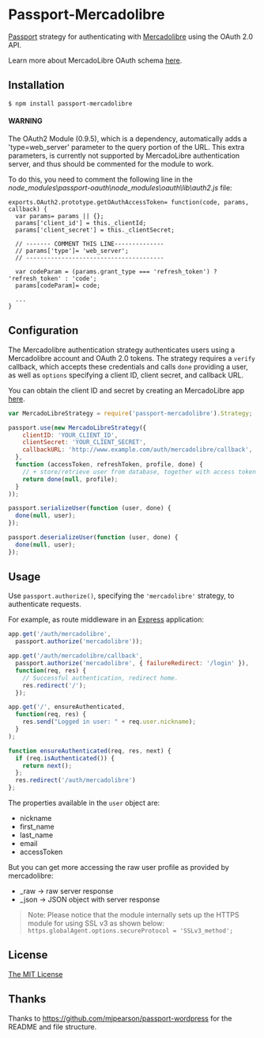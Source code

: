 # Passport-Mercadolibre

[Passport](https://github.com/jaredhanson/passport) strategy for authenticating with [Mercadolibre](http://www.mercadolibre.com) using the OAuth 2.0 API.

Learn more about MercadoLibre OAuth schema [here](http://developers.mercadolibre.com/server-side/).

## Installation

    $ npm install passport-mercadolibre

#### WARNING

The OAuth2 Module (0.9.5), which is a dependency, automatically adds a 'type=web_server' parameter to the query portion of the URL. This extra parameters, is currently not supported by MercadoLibre authentication server, and thus should be commented for the module to work. 

To do this, you need to comment the following line in the *node_modules\passport-oauth\node_modules\oauth\lib\auth2.js* file:

    exports.OAuth2.prototype.getOAuthAccessToken= function(code, params, callback) {
      var params= params || {};
      params['client_id'] = this._clientId;
      params['client_secret'] = this._clientSecret;

      // ------- COMMENT THIS LINE--------------
      // params['type']= 'web_server';
      // ---------------------------------------

      var codeParam = (params.grant_type === 'refresh_token') ? 'refresh_token' : 'code';
      params[codeParam]= code;

      ...
    }


## Configuration

The Mercadolibre authentication strategy authenticates users using a Mercadolibre
account and OAuth 2.0 tokens.  The strategy requires a `verify` callback, which
accepts these credentials and calls `done` providing a user, as well as
`options` specifying a client ID, client secret, and callback URL.

You can obtain the client ID and secret by creating an MercadoLibre app [here](http://applications.mercadolibre.com.ar/list).

  ```javascript
  var MercadoLibreStrategy = require('passport-mercadolibre').Strategy;

  passport.use(new MercadoLibreStrategy({
      clientID: 'YOUR_CLIENT_ID',
      clientSecret: 'YOUR_CLIENT_SECRET',
      callbackURL: 'http://www.example.com/auth/mercadolibre/callback',
    },
    function (accessToken, refreshToken, profile, done) {
      // + store/retrieve user from database, together with access token and refresh token
      return done(null, profile); 
    }
  ));

  passport.serializeUser(function (user, done) {
    done(null, user);
  });

  passport.deserializeUser(function (user, done) {
    done(null, user);
  });
  ```

## Usage

Use `passport.authorize()`, specifying the `'mercadolibre'` strategy, to
authenticate requests.

For example, as route middleware in an [Express](http://expressjs.com/)
application:

  ```javascript
  app.get('/auth/mercadolibre',
    passport.authorize('mercadolibre'));

  app.get('/auth/mercadolibre/callback', 
    passport.authorize('mercadolibre', { failureRedirect: '/login' }),
    function(req, res) {
      // Successful authentication, redirect home.
      res.redirect('/');
    });

  app.get('/', ensureAuthenticated, 
    function(req, res) {
      res.send("Logged in user: " + req.user.nickname);
    }
  );

  function ensureAuthenticated(req, res, next) {
    if (req.isAuthenticated()) { 
      return next(); 
    };
    res.redirect('/auth/mercadolibre')
  };
  ```

The properties available in the `user` object are:
- nickname
- first_name
- last_name
- email
- accessToken

But you can get more accessing the raw user profile as provided by mercadolibre:
- _raw -> raw server response
- _json -> JSON object with server response


> Note: Please notice that the module internally sets up the HTTPS module for using SSL v3 as shown below:
> `https.globalAgent.options.secureProtocol = 'SSLv3_method';`

## License

[The MIT License](http://opensource.org/licenses/MIT)

## Thanks

Thanks to https://github.com/mjpearson/passport-wordpress for the README and file structure.
